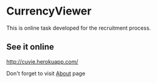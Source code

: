 # CurrencyViewer
This is online task developed for the recruitment process.
## See it online
http://cuvie.herokuapp.com/

Don't forget to visit [About](https://cuvie.herokuapp.com/about) page

